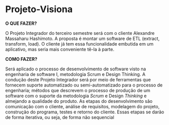 # Projeto-Visiona



**O QUE FAZER?**


O Projeto Integrador do terceiro semestre será com o cliente Alexandre Massaharu Hashimoto. A proposta é montar um software de ETL (extract, transform, load). O cliente já tem essa funcionalidade embutida em um aplicativo, mas seria mais conveniente tê-la à parte.

**COMO FAZER?**


Será aplicado o processo de desenvolvimento de software visto na engenharia de software I, metodologia Scrum e Design Thinking. A condução deste Projeto Integrador será por meio de ferramentas que fornecem suporte automatizado ou semi-automatizado para o processo de engenharia; métodos que descrevem o processo de produção de um software com o suporte da metodologia *Scrum* e Design *Thinking* e almejando a qualidade do produto.
As etapas do desenvolvimento são comunicação com o cliente, análise de
requisitos, modelagem do projeto, construção do programa, testes e retorno do cliente. Essas etapas se darão de forma iterativa, ou seja, de forma não sequencial
